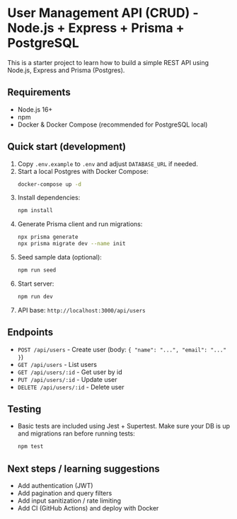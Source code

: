# User Management API (CRUD) - Node.js + Express + Prisma + PostgreSQL

This is a starter project to learn how to build a simple REST API using Node.js, Express and Prisma (Postgres).

## Requirements
- Node.js 16+
- npm
- Docker & Docker Compose (recommended for PostgreSQL local)

## Quick start (development)

1. Copy `.env.example` to `.env` and adjust `DATABASE_URL` if needed.
2. Start a local Postgres with Docker Compose:
   ```bash
   docker-compose up -d
   ```
3. Install dependencies:
   ```bash
   npm install
   ```
4. Generate Prisma client and run migrations:
   ```bash
   npx prisma generate
   npx prisma migrate dev --name init
   ```
5. Seed sample data (optional):
   ```bash
   npm run seed
   ```
6. Start server:
   ```bash
   npm run dev
   ```
7. API base: `http://localhost:3000/api/users`

## Endpoints
- `POST /api/users` - Create user (body: `{ "name": "...", "email": "..." }`)
- `GET /api/users` - List users
- `GET /api/users/:id` - Get user by id
- `PUT /api/users/:id` - Update user
- `DELETE /api/users/:id` - Delete user

## Testing
- Basic tests are included using Jest + Supertest. Make sure your DB is up and migrations ran before running tests:
  ```bash
  npm test
  ```

## Next steps / learning suggestions
- Add authentication (JWT)
- Add pagination and query filters
- Add input sanitization / rate limiting
- Add CI (GitHub Actions) and deploy with Docker
